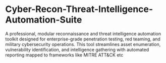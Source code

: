 # Cyber-Recon-Threat-Intelligence-Automation-Suite
A professional, modular reconnaissance and threat intelligence automation toolkit designed for enterprise-grade penetration testing, red teaming, and military cybersecurity operations. This tool streamlines asset enumeration, vulnerability identification, and intelligence gathering with automated reporting mapped to frameworks like MITRE ATT&amp;CK etc
